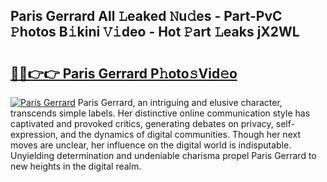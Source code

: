 ## Paris Gerrard All 𝙻eaked 𝙽u𝚍es - Part-PvC 𝙿hotos B𝚒kini 𝚅𝚒deo - Hot 𝙿art 𝙻eaks jX2WL

# <h2><a href="http://ld3bx3u.urlbe.top/?page=Paris+Gerrard">🔗🔗👉👉 Paris Gerrard P𝚑oto𝚜Vid𝚎o</a></h2>

[![Paris Gerrard](https://i.imgur.com/eBuTRDB.gif)](http://ld3bx3u.urlbe.top/?page=Paris+Gerrard)
Paris Gerrard, an intriguing and elusive character, transcends simple labels. Her distinctive online communication style has captivated and provoked critics, generating debates on privacy, self-expression, and the dynamics of digital communities. Though her next moves are unclear, her influence on the digital world is indisputable. Unyielding determination and undeniable charisma propel Paris Gerrard to new heights in the digital realm.
